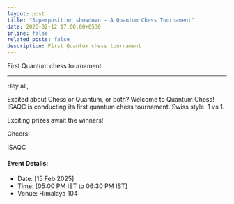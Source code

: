 ```yaml
---
layout: post
title: "Superposition showdown - A Quantum Chess Tournament"
date: 2025-02-12 17:00:00+0530
inline: false
related_posts: false
description: First Quantum chess tournament
---
```

First Quantum chess tournament

***
<!--more--> 


Hey all, 


Excited about Chess or Quantum, or both? Welcome to Quantum Chess!
ISAQC is conducting its first quantum chess tournament. Swiss style. 1 vs 1.

Exciting prizes await the winners!

Cheers!

ISAQC

#### Event Details:

<ul>
    <li> Date: [15 Feb 2025]</li>
    <li> Time: [05:00 PM IST to 06:30 PM IST] </li>
    <li> Venue: Himalaya 104 </li>
</ul>
